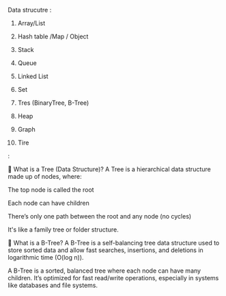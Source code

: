 
Data strucutre :


1. Array/List

2. Hash table /Map / Object

3. Stack

4. Queue

5. Linked List

6. Set

7. Tres (BinaryTree, B-Tree)

8. Heap

9. Graph

10. Tire 




:

🌲 What is a Tree (Data Structure)?
A Tree is a hierarchical data structure made up of nodes, where:

The top node is called the root

Each node can have children

There’s only one path between the root and any node (no cycles)

It's like a family tree or folder structure.




🌳 What is a B-Tree?
A B-Tree is a self-balancing tree data structure used to store sorted data and allow fast searches, insertions, and deletions in logarithmic time (O(log n)).


A B-Tree is a sorted, balanced tree where each node can have many children.
It’s optimized for fast read/write operations, especially in systems like databases and file systems.